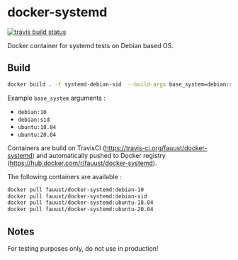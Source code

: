 # docker-systemd

[![travis build status](https://img.shields.io/travis/fauust/docker-systemd?logo=travis)](https://travis-ci.org/fauust/docker-systemd)

Docker container for systemd tests on Debian based OS.

## Build

```bash
docker build . -t systemd-debian-sid  --build-args base_system=debian:sid
```

Example `base_system` arguments :

- `debian:10`
- `debian:sid`
- `ubuntu:18.04`
- `ubuntu:20.04`

Containers are build on TravisCI (<https://travis-ci.org/fauust/docker-systemd>)
and automatically pushed to Docker registry
(<https://hub.docker.com/r/fauust/docker-systemd>).

The following containers are available :

```bash
docker pull fauust/docker-systemd:debian-10
docker pull fauust/docker-systemd:debian-sid
docker pull fauust/docker-systemd:ubuntu-18.04
docker pull fauust/docker-systemd:ubuntu-20.04
```

## Notes

For testing purposes only, do not use in production!
